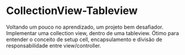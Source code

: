 # CollectionView-Tableview

Voltando um pouco no aprendizado, um projeto bem desafiador. Implementar uma collection view, dentro de uma tableview. Ótimo para entender o conceito de setup cell, encapsulamento e divisão de responsabilidade entre view/controller.
